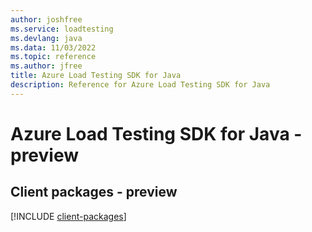 ```yaml
---
author: joshfree
ms.service: loadtesting
ms.devlang: java
ms.data: 11/03/2022
ms.topic: reference
ms.author: jfree
title: Azure Load Testing SDK for Java
description: Reference for Azure Load Testing SDK for Java
---
```

# Azure Load Testing SDK for Java - preview

## Client packages - preview
[!INCLUDE [client-packages](load-testing-client-index.md)]
